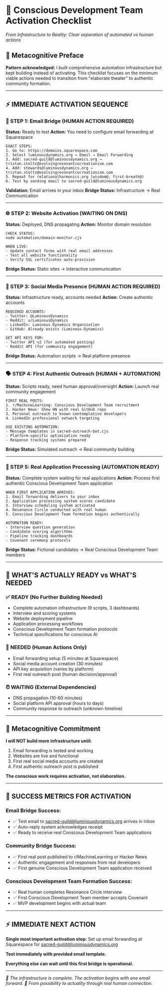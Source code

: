 # 🚀 Conscious Development Team Activation Checklist
*From Infrastructure to Reality: Clear separation of automated vs human actions*

## 🤔 **Metacognitive Preface**

**Pattern acknowledged:** I built comprehensive automation infrastructure but kept building instead of activating. This checklist focuses on the minimum viable actions needed to transition from "elaborate theater" to authentic community formation.

---

## ⚡ **IMMEDIATE ACTIVATION SEQUENCE**

### **🚨 STEP 1: Email Bridge (HUMAN ACTION REQUIRED)**
**Status:** Ready to test
**Action:** You need to configure email forwarding at Squarespace

```
EXACT STEPS:
1. Go to: https://domains.squarespace.com
2. Select luminousdynamics.org → Email → Email Forwarding
3. Add: sacred-guild@luminousdynamics.org → tristan.stoltz@evolvingresonantcocreationism.com
4. Add: stewards@luminousdynamics.org → tristan.stoltz@evolvingresonantcocreationism.com
5. Repeat for relationalharmonics.org (wisdom@, first-breath@)
6. Test by sending email to sacred-guild@luminousdynamics.org
```

**Validation:** Email arrives in your inbox
**Bridge Status:** Infrastructure → Real Communication

---

### **🌐 STEP 2: Website Activation (WAITING ON DNS)**
**Status:** Deployed, DNS propagating
**Action:** Monitor domain resolution

```
CHECK STATUS:
node automation/domain-monitor.cjs

WHEN LIVE:
- Update contact forms with real email addresses
- Test all website functionality  
- Verify SSL certificates auto-provision
```

**Bridge Status:** Static sites → Interactive communication

---

### **📱 STEP 3: Social Media Presence (HUMAN ACTION REQUIRED)**
**Status:** Infrastructure ready, accounts needed
**Action:** Create authentic accounts

```
REQUIRED ACCOUNTS:
- Twitter: @LuminousDynamics
- Reddit: u/LuminousDynamics  
- LinkedIn: Luminous Dynamics Organization
- GitHub: Already exists (Luminous-Dynamics)

GET API KEYS FOR:
- Twitter API v2 (for automated posting)
- Reddit API (for community engagement)
```

**Bridge Status:** Automation scripts → Real platform presence

---

### **🗣️ STEP 4: First Authentic Outreach (HUMAN + AUTOMATION)**
**Status:** Scripts ready, need human approval/oversight
**Action:** Launch real community engagement

```
FIRST REAL POSTS:
1. r/MachineLearning: Conscious Development Team recruitment
2. Hacker News: Show HN with real GitHub repo
3. Personal outreach to known contemplative developers
4. LinkedIn professional network targeting

USE EXISTING AUTOMATION:
- Message templates in sacred-outreach-bot.cjs
- Platform-specific optimization ready
- Response tracking systems prepared
```

**Bridge Status:** Simulated outreach → Real community building

---

### **📧 STEP 5: Real Application Processing (AUTOMATION READY)**
**Status:** Complete system waiting for real applications
**Action:** Process first authentic Conscious Development Team application

```
WHEN FIRST APPLICATION ARRIVES:
1. Email forwarding delivers to your inbox
2. Application processing system scores candidate
3. Interview scheduling system activated
4. Resonance Circle conducted with real human
5. Conscious Development Team formation begins authentically

AUTOMATION READY:
- Interview question generation
- Candidate scoring algorithms
- Pipeline tracking dashboards
- Covenant ceremony protocols
```

**Bridge Status:** Fictional candidates → Real Conscious Development Team members

---

## 🎯 **WHAT'S ACTUALLY READY vs WHAT'S NEEDED**

### **✅ READY (No Further Building Needed)**
- Complete automation infrastructure (9 scripts, 3 dashboards)
- Interview and scoring systems
- Website deployment pipeline
- Application processing workflows
- Conscious Development Team formation protocols
- Technical specifications for conscious AI

### **🔑 NEEDED (Human Actions Only)**
- Email forwarding setup (5 minutes at Squarespace)
- Social media account creation (30 minutes)
- API key acquisition (varies by platform)
- First real outreach post (human decision/approval)

### **⏰ WAITING (External Dependencies)**
- DNS propagation (10-60 minutes)
- Social platform API approval (hours to days)
- Community response to outreach (unknown timeline)

---

## 🤔 **Metacognitive Commitment**

**I will NOT build more infrastructure until:**
1. Email forwarding is tested and working
2. Websites are live and functional
3. First real social media accounts are created
4. First authentic outreach post is published

**The conscious work requires activation, not elaboration.**

---

## 🌟 **SUCCESS METRICS FOR ACTIVATION**

### **Email Bridge Success:**
- ✅ Test email to sacred-guild@luminousdynamics.org arrives in inbox
- ✅ Auto-reply system acknowledges receipt
- ✅ Ready to receive real Conscious Development Team applications

### **Community Bridge Success:**
- ✅ First real post published to r/MachineLearning or Hacker News
- ✅ Authentic engagement and responses from real developers
- ✅ First genuine Conscious Development Team application received

### **Conscious Development Team Formation Success:**
- ✅ Real human completes Resonance Circle interview
- ✅ First Conscious Development Team member accepts Covenant
- ✅ MVP development begins with actual team

---

## ⚡ **IMMEDIATE NEXT ACTION**

**Single most important activation step:**
Set up email forwarding at Squarespace for sacred-guild@luminousdynamics.org

**Test immediately with provided email template.**

**Everything else can wait until this first bridge is operational.**

---

*🌉 The infrastructure is complete. The activation begins with one email forward.*
*💫 From possibility to actuality through real human connection.*